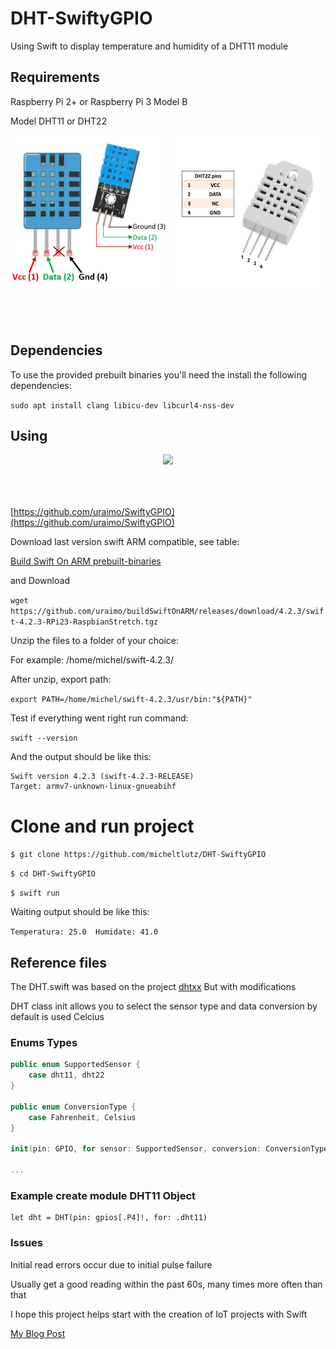 # DHT-SwiftyGPIO

Using Swift to display temperature and humidity of a DHT11 module


## Requirements

Raspberry Pi 2+ or Raspberry Pi 3 Model B

Model DHT11 or DHT22

<p align="center" style="padding-bottom:50px;">
<img width="250" height="250" src="https://github.com/micheltlutz/DHT-SwiftyGPIO/raw/master/midia/DHT11.jpg"/>

<img width="250" height="250" src="https://github.com/micheltlutz/DHT-SwiftyGPIO/raw/master/midia/DHT22.jpg"/>
</p>

## Dependencies

To use the provided prebuilt binaries you'll need the install the following dependencies:

```sudo apt install clang libicu-dev libcurl4-nss-dev```


## Using 

<p align="center" style="padding-bottom:50px;">
<img src="https://github.com/uraimo/SwiftyGPIO/raw/master/logo.png"/>
</p>

[https://github.com/uraimo/SwiftyGPIO](https://github.com/uraimo/SwiftyGPIO)

Download last version swift ARM compatible, see table:

[Build Swift On ARM prebuilt-binaries](https://github.com/uraimo/buildSwiftOnARM#prebuilt-binaries)

and Download

```wget https://github.com/uraimo/buildSwiftOnARM/releases/download/4.2.3/swift-4.2.3-RPi23-RaspbianStretch.tgz```

Unzip the files to a folder of your choice:

For example: /home/michel/swift-4.2.3/

After unzip, export path:

``` export PATH=/home/michel/swift-4.2.3/usr/bin:"${PATH}" ```

Test if everything went right run command:

``` swift --version ```

And the output should be like this:

```
Swift version 4.2.3 (swift-4.2.3-RELEASE)
Target: armv7-unknown-linux-gnueabihf
```

# Clone and run project

```$ git clone https://github.com/micheltlutz/DHT-SwiftyGPIO ```

```$ cd DHT-SwiftyGPIO```

```$ swift run ```

Waiting output should be like this:

```Temperatura: 25.0  Humidate: 41.0```


## Reference files

The DHT.swift was based on the project [dhtxx](https://github.com/pj4533/dhtxx) But with modifications

DHT class init allows you to select the sensor type and data conversion by default is used Celcius

### Enums Types

```swift 
public enum SupportedSensor {
    case dht11, dht22
}

public enum ConversionType {
    case Fahrenheit, Celsius
}

init(pin: GPIO, for sensor: SupportedSensor, conversion: ConversionType = .Celsius) { }

...


```

### Example create module DHT11 Object
```
let dht = DHT(pin: gpios[.P4]!, for: .dht11)

```

### Issues

Initial read errors occur due to initial pulse failure

Usually get a good reading within the past 60s, many times more often than that

I hope this project helps start with the creation of IoT projects with Swift


[My Blog Post](https://micheltlutz.me/post/raspberry-pi-dhtswiftygpio)

